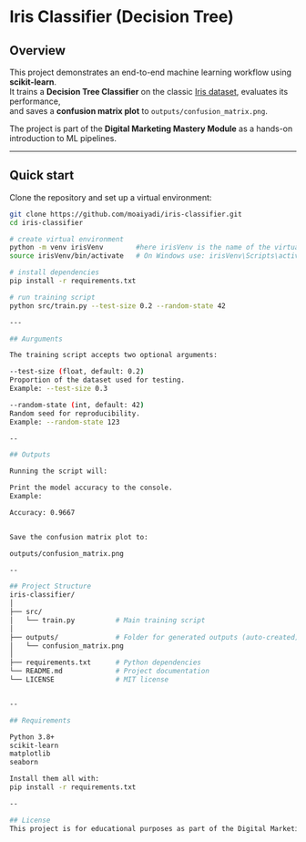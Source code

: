 # Iris Classifier (Decision Tree)

## Overview
This project demonstrates an end-to-end machine learning workflow using **scikit-learn**.  
It trains a **Decision Tree Classifier** on the classic [Iris dataset](https://scikit-learn.org/stable/datasets/toy_dataset.html#iris-dataset), evaluates its performance,  
and saves a **confusion matrix plot** to `outputs/confusion_matrix.png`.

The project is part of the **Digital Marketing Mastery Module** as a hands-on introduction to ML pipelines.

---

## Quick start

Clone the repository and set up a virtual environment:

```bash
git clone https://github.com/moaiyadi/iris-classifier.git
cd iris-classifier

# create virtual environment
python -m venv irisVenv        #here irisVenv is the name of the virtual enviroment and it can be anyhting you wish
source irisVenv/bin/activate   # On Windows use: irisVenv\Scripts\activate

# install dependencies
pip install -r requirements.txt

# run training script
python src/train.py --test-size 0.2 --random-state 42

---

## Aurguments

The training script accepts two optional arguments:

--test-size (float, default: 0.2)
Proportion of the dataset used for testing.
Example: --test-size 0.3

--random-state (int, default: 42)
Random seed for reproducibility.
Example: --random-state 123

--

## Outputs

Running the script will:

Print the model accuracy to the console.
Example:

Accuracy: 0.9667


Save the confusion matrix plot to:

outputs/confusion_matrix.png

--

## Project Structure
iris-classifier/
│
├── src/
│   └── train.py          # Main training script
│
├── outputs/              # Folder for generated outputs (auto-created)
│   └── confusion_matrix.png
│
├── requirements.txt      # Python dependencies
└── README.md             # Project documentation
└── LICENSE               # MIT license


--

## Requirements

Python 3.8+
scikit-learn
matplotlib
seaborn

Install them all with:
pip install -r requirements.txt

--

## License
This project is for educational purposes as part of the Digital Marketing Mastery Module.